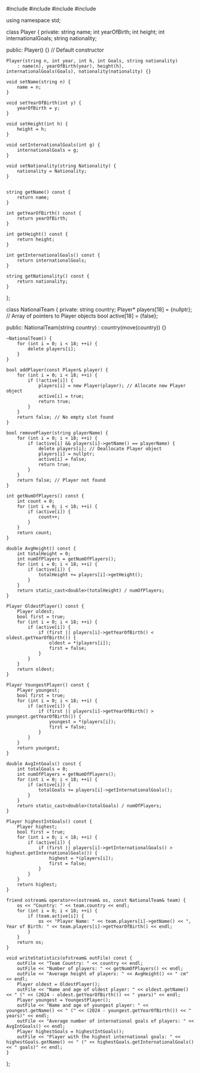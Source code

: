 #include <iostream>
#include <string>
#include <fstream>
#include <limits>

using namespace std;

class Player {
private:
    string name;
    int yearOfBirth;
    int height;
    int internationalGoals;
    string nationality;

public:
    Player() {} // Default constructor

    Player(string n, int year, int h, int Goals, string nationality)
        : name(n), yearOfBirth(year), height(h), internationalGoals(Goals), nationality(nationality) {}

    void setName(string n) {
        name = n;
    }

    void setYearOfBirth(int y) {
        yearOfBirth = y;
    }

    void setHeight(int h) {
        height = h;
    }

    void setInternationalGoals(int g) {
        internationalGoals = g;
    }

    void setNationality(string Nationality) {
        nationality = Nationality;
    }


    string getName() const {
        return name;
    }

    int getYearOfBirth() const {
        return yearOfBirth;
    }

    int getHeight() const {
        return height;
    }

    int getInternationalGoals() const {
        return internationalGoals;
    }

    string getNationality() const {
        return nationality;
    }
};

class NationalTeam {
private:
    string country;
    Player* players[18] = {nullptr}; // Array of pointers to Player objects
    bool active[18] = {false};

public:
    NationalTeam(string country) : country(move(country)) {}

    ~NationalTeam() {
        for (int i = 0; i < 18; ++i) {
            delete players[i];
        }
    }

    bool addPlayer(const Player& player) {
        for (int i = 0; i < 18; ++i) {
            if (!active[i]) {
                players[i] = new Player(player); // Allocate new Player object
                active[i] = true;
                return true;
            }
        }
        return false; // No empty slot found
    }

    bool removePlayer(string playerName) {
        for (int i = 0; i < 18; ++i) {
            if (active[i] && players[i]->getName() == playerName) {
                delete players[i]; // Deallocate Player object
                players[i] = nullptr;
                active[i] = false;
                return true;
            }
        }
        return false; // Player not found
    }

    int getNumOfPlayers() const {
        int count = 0;
        for (int i = 0; i < 18; ++i) {
            if (active[i]) {
                count++;
            }
        }
        return count;
    }

    double AvgHeight() const {
        int totalHeight = 0;
        int numOfPlayers = getNumOfPlayers();
        for (int i = 0; i < 18; ++i) {
            if (active[i]) {
                totalHeight += players[i]->getHeight();
            }
        }
        return static_cast<double>(totalHeight) / numOfPlayers;
    }

    Player OldestPlayer() const {
        Player oldest;
        bool first = true;
        for (int i = 0; i < 18; ++i) {
            if (active[i]) {
                if (first || players[i]->getYearOfBirth() < oldest.getYearOfBirth()) {
                    oldest = *(players[i]);
                    first = false;
                }
            }
        }
        return oldest;
    }

    Player YoungestPlayer() const {
        Player youngest;
        bool first = true;
        for (int i = 0; i < 18; ++i) {
            if (active[i]) {
                if (first || players[i]->getYearOfBirth() > youngest.getYearOfBirth()) {
                    youngest = *(players[i]);
                    first = false;
                }
            }
        }
        return youngest;
    }

    double AvgIntGoals() const {
        int totalGoals = 0;
        int numOfPlayers = getNumOfPlayers();
        for (int i = 0; i < 18; ++i) {
            if (active[i]) {
                totalGoals += players[i]->getInternationalGoals();
            }
        }
        return static_cast<double>(totalGoals) / numOfPlayers;
    }

    Player highestIntGoals() const {
        Player highest;
        bool first = true;
        for (int i = 0; i < 18; ++i) {
            if (active[i]) {
                if (first || players[i]->getInternationalGoals() > highest.getInternationalGoals()) {
                    highest = *(players[i]);
                    first = false;
                }
            }
        }
        return highest;
    }

    friend ostream& operator<<(ostream& os, const NationalTeam& team) {
        os << "Country: " << team.country << endl;
        for (int i = 0; i < 18; ++i) {
            if (team.active[i]) {
                os << "Player Name: " << team.players[i]->getName() << ", Year of Birth: " << team.players[i]->getYearOfBirth() << endl;
            }
        }
        return os;
    }

    void writeStatistics(ofstream& outFile) const {
        outFile << "Team Country: " << country << endl;
        outFile << "Number of players: " << getNumOfPlayers() << endl;
        outFile << "Average height of players: " << AvgHeight() << " cm" << endl;
        Player oldest = OldestPlayer();
        outFile << "Name and age of oldest player: " << oldest.getName() << " (" << (2024 - oldest.getYearOfBirth()) << " years)" << endl;
        Player youngest = YoungestPlayer();
        outFile << "Name and age of youngest player: " << youngest.getName() << " (" << (2024 - youngest.getYearOfBirth()) << " years)" << endl;
        outFile << "Average number of international goals of players: " << AvgIntGoals() << endl;
        Player highestGoals = highestIntGoals();
        outFile << "Player with the highest international goals: " << highestGoals.getName() << " (" << highestGoals.getInternationalGoals() << " goals)" << endl;
    }
};
